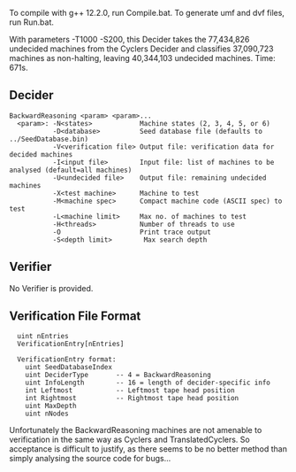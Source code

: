 To compile with g++ 12.2.0, run Compile.bat.
To generate umf and dvf files, run Run.bat.

With parameters -T1000 -S200, this Decider takes the 77,434,826 undecided machines from the Cyclers Decider and classifies 37,090,723 machines as non-halting, leaving 40,344,103 undecided machines. Time: 671s.

Decider
-------
```
BackwardReasoning <param> <param>...
  <param>: -N<states>            Machine states (2, 3, 4, 5, or 6)
           -D<database>          Seed database file (defaults to ../SeedDatabase.bin)
           -V<verification file> Output file: verification data for decided machines
           -I<input file>        Input file: list of machines to be analysed (default=all machines)
           -U<undecided file>    Output file: remaining undecided machines
           -X<test machine>      Machine to test
           -M<machine spec>      Compact machine code (ASCII spec) to test
           -L<machine limit>     Max no. of machines to test
           -H<threads>           Number of threads to use
           -O                    Print trace output
           -S<depth limit>        Max search depth
```

Verifier
--------
No Verifier is provided.

Verification File Format
------------------------
```
  uint nEntries
  VerificationEntry[nEntries]

  VerificationEntry format:
    uint SeedDatabaseIndex
    uint DeciderType       -- 4 = BackwardReasoning
    uint InfoLength        -- 16 = length of decider-specific info
    int Leftmost           -- Leftmost tape head position
    int Rightmost          -- Rightmost tape head position
    uint MaxDepth
    uint nNodes
```
Unfortunately the BackwardReasoning machines are not amenable to verification in the same way as Cyclers and TranslatedCyclers. So acceptance is difficult to justify, as there seems to be no better method than simply analysing the source code for bugs...
